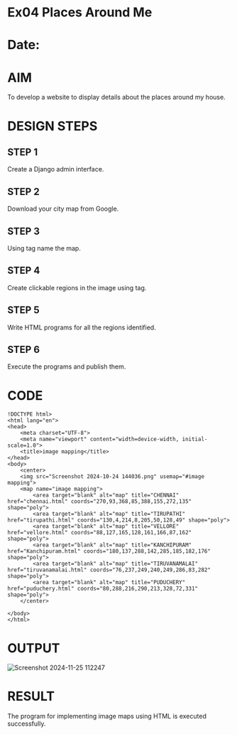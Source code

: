 # Ex04 Places Around Me
# Date:
# AIM
To develop a website to display details about the places around my house.

# DESIGN STEPS
## STEP 1
Create a Django admin interface.

## STEP 2
Download your city map from Google.

## STEP 3
Using <map> tag name the map.

## STEP 4
Create clickable regions in the image using <area> tag.

## STEP 5
Write HTML programs for all the regions identified.

## STEP 6
Execute the programs and publish them.

# CODE
```
!DOCTYPE html>
<html lang="en">
<head>
    <meta charset="UTF-8">
    <meta name="viewport" content="width=device-width, initial-scale=1.0">
    <title>image mapping</title>
</head>
<body>
    <center>
    <img src="Screenshot 2024-10-24 144036.png" usemap="#image mapping">
    <map name="image mapping">
        <area target="blank" alt="map" title="CHENNAI" href="chennai.html" coords="270,93,368,85,388,155,272,135" shape="poly">
        <area target="blank" alt="map" title="TIRUPATHI" href="tirupathi.html" coords="130,4,214,8,205,50,128,49" shape="poly">
        <area target="blank" alt="map" title="VELLORE" href="vellore.html" coords="88,127,165,128,161,166,87,162" shape="poly">
        <area target="blank" alt="map" title="KANCHIPURAM" href="Kanchipuram.html" coords="180,137,288,142,285,185,182,176" shape="poly">
        <area target="blank" alt="map" title="TIRUVANAMALAI" href="tiruvanamalai.html" coords="76,237,249,240,249,286,83,282" shape="poly">
        <area target="blank" alt="map" title="PUDUCHERY" href="puduchery.html" coords="80,288,216,290,213,328,72,331" shape="poly">
    </center>
    
</body>
</html>
```
# OUTPUT
![Screenshot 2024-11-25 112247](https://github.com/user-attachments/assets/b014af2d-2b9c-42b0-bc52-e46a925ea93b)


# RESULT
The program for implementing image maps using HTML is executed successfully.
